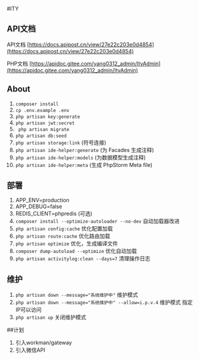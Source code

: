 #ITY
## API文档
API文档 [https://docs.apipost.cn/view/27e22c203e0d4854](https://docs.apipost.cn/view/27e22c203e0d4854)

PHP文档 [https://apidoc.gitee.com/yang0312_admin/ItyAdmin](https://apidoc.gitee.com/yang0312_admin/ItyAdmin)
## About
1. ` composer install `
2. ` cp .env.example .env `
3. ` php artisan key:generate `
4. ` php artisan jwt:secret `
5. ` php artisan migrate`
6. ` php artisan db:seed `
7. ` php artisan storage:link ` (符号连接)
8. ` php artisan ide-helper:generate ` (为 Facades 生成注释)
9. ` php artisan ide-helper:models ` (为数据模型生成注释)
10. ` php artisan ide-helper:meta ` (生成 PhpStorm Meta file)


## 部署
1. APP_ENV=production
2. APP_DEBUG=false
3. REDIS_CLIENT=phpredis (可选)
4. `composer install --optimize-autoloader --no-dev` 自动加载器改进
5. `php artisan config:cache` 优化配置加载
6. `php artisan route:cache` 优化路由加载
7. `php artisan optimize` 优化，生成编译文件
8. `composer dump-autoload --optimize` 优化自动加载
9. `php artisan activitylog:clean --days=7` 清理操作日志

## 维护
1.  `php artisan down --message="系统维护中"` 维护模式
2.  `php artisan down --message="系统维护中" --allow=i.p.v.4` 维护模式 指定IP可以访问
3. `php artisan up` 关闭维护模式


##计划
1. 引入workman/gateway
2. 引入微信API
